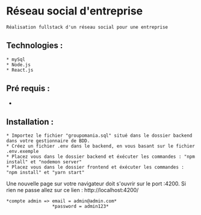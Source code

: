 # Réseau social d'entreprise 
    Réalisation fullstack d'un réseau social pour une entreprise

## Technologies :
    * mySql
    * Node.js
    * React.js

## Pré requis :  
* 

## Installation :  
    * Importez le fichier "groupomania.sql" situé dans le dossier backend dans votre gestionnaire de BDD.  
    * Créez un fichier .env dans le backend, en vous basant sur le fichier .env.exemple  
    * Placez vous dans le dossier backend et éxécuter les commandes : "npm install" et "nodemon server"  
    * Placez vous dans le dossier frontend et éxécuter les commandes : "npm install" et "yarn start"

Une nouvelle page sur votre navigateur doit s'ouvrir sur le port :4200.
Si rien ne passe allez sur ce lien : http://localhost:4200/


    *compte admin => email = admin@admin.com*
                     *password = admin123*